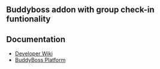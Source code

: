 ## Buddyboss addon with group check-in funtionality

## Documentation

- [Developer Wiki](https://github.com/buddyboss/buddyboss-platform-addon/wiki)
- [BuddyBoss Platform](https://github.com/buddyboss/buddyboss-platform)

